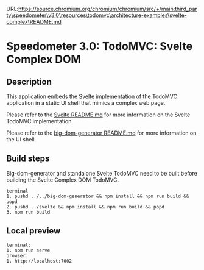 URL:https://source.chromium.org/chromium/chromium/src/+/main:third_party\speedometer\v3.0\resources\todomvc\architecture-examples\svelte-complex\README.md
# Speedometer 3.0: TodoMVC: Svelte Complex DOM

## Description

This application embeds the Svelte implementation of the TodoMVC application in a static UI shell that mimics a complex web page.

Please refer to the [Svelte README.md](../svelte/README.md) for more information on the Svelte TodoMVC implementation.

Please refer to the [big-dom-generator README.md](../../big-dom-generator/README.md) for more information on the UI shell.

## Build steps

Big-dom-generator and standalone Svelte TodoMVC need to be built before building the Svelte Complex DOM TodoMVC.

```
terminal
1. pushd ../../big-dom-generator && npm install && npm run build && popd
2. pushd ../svelte && npm install && npm run build && popd
3. npm run build
```

## Local preview

```
terminal:
1. npm run serve
browser:
1. http://localhost:7002
```
